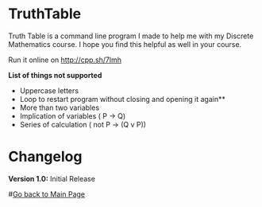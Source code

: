 # TruthTable

Truth Table is a command line program I made to help me with my Discrete Mathematics course. I hope you find this helpful as well in your course.

Run it online on http://cpp.sh/7lmh

**List of things not supported**

* Uppercase letters
* Loop to restart program without closing and opening it again**
* More than two variables
* Implication of variables ( P -> Q)
* Series of calculation ( not P -> (Q v P))


# Changelog

**Version 1.0:** Initial Release


#[Go back to Main Page](https://erickjreyes.me)
